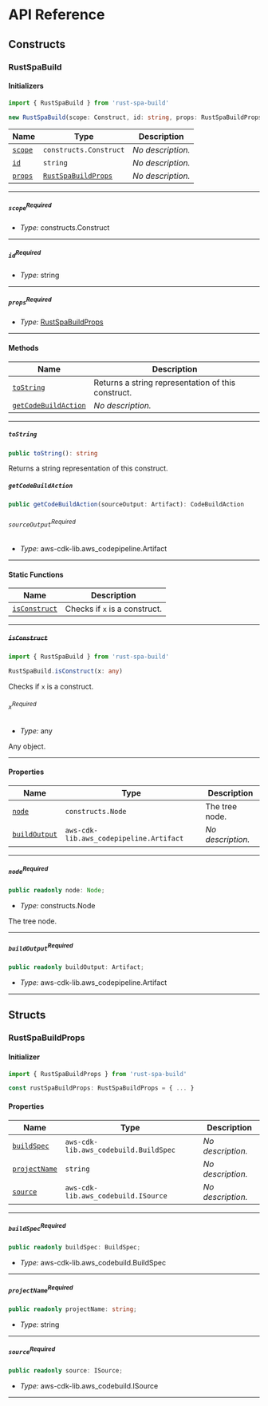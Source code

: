 # API Reference <a name="API Reference" id="api-reference"></a>

## Constructs <a name="Constructs" id="Constructs"></a>

### RustSpaBuild <a name="RustSpaBuild" id="rust-spa-build.RustSpaBuild"></a>

#### Initializers <a name="Initializers" id="rust-spa-build.RustSpaBuild.Initializer"></a>

```typescript
import { RustSpaBuild } from 'rust-spa-build'

new RustSpaBuild(scope: Construct, id: string, props: RustSpaBuildProps)
```

| **Name** | **Type** | **Description** |
| --- | --- | --- |
| <code><a href="#rust-spa-build.RustSpaBuild.Initializer.parameter.scope">scope</a></code> | <code>constructs.Construct</code> | *No description.* |
| <code><a href="#rust-spa-build.RustSpaBuild.Initializer.parameter.id">id</a></code> | <code>string</code> | *No description.* |
| <code><a href="#rust-spa-build.RustSpaBuild.Initializer.parameter.props">props</a></code> | <code><a href="#rust-spa-build.RustSpaBuildProps">RustSpaBuildProps</a></code> | *No description.* |

---

##### `scope`<sup>Required</sup> <a name="scope" id="rust-spa-build.RustSpaBuild.Initializer.parameter.scope"></a>

- *Type:* constructs.Construct

---

##### `id`<sup>Required</sup> <a name="id" id="rust-spa-build.RustSpaBuild.Initializer.parameter.id"></a>

- *Type:* string

---

##### `props`<sup>Required</sup> <a name="props" id="rust-spa-build.RustSpaBuild.Initializer.parameter.props"></a>

- *Type:* <a href="#rust-spa-build.RustSpaBuildProps">RustSpaBuildProps</a>

---

#### Methods <a name="Methods" id="Methods"></a>

| **Name** | **Description** |
| --- | --- |
| <code><a href="#rust-spa-build.RustSpaBuild.toString">toString</a></code> | Returns a string representation of this construct. |
| <code><a href="#rust-spa-build.RustSpaBuild.getCodeBuildAction">getCodeBuildAction</a></code> | *No description.* |

---

##### `toString` <a name="toString" id="rust-spa-build.RustSpaBuild.toString"></a>

```typescript
public toString(): string
```

Returns a string representation of this construct.

##### `getCodeBuildAction` <a name="getCodeBuildAction" id="rust-spa-build.RustSpaBuild.getCodeBuildAction"></a>

```typescript
public getCodeBuildAction(sourceOutput: Artifact): CodeBuildAction
```

###### `sourceOutput`<sup>Required</sup> <a name="sourceOutput" id="rust-spa-build.RustSpaBuild.getCodeBuildAction.parameter.sourceOutput"></a>

- *Type:* aws-cdk-lib.aws_codepipeline.Artifact

---

#### Static Functions <a name="Static Functions" id="Static Functions"></a>

| **Name** | **Description** |
| --- | --- |
| <code><a href="#rust-spa-build.RustSpaBuild.isConstruct">isConstruct</a></code> | Checks if `x` is a construct. |

---

##### ~~`isConstruct`~~ <a name="isConstruct" id="rust-spa-build.RustSpaBuild.isConstruct"></a>

```typescript
import { RustSpaBuild } from 'rust-spa-build'

RustSpaBuild.isConstruct(x: any)
```

Checks if `x` is a construct.

###### `x`<sup>Required</sup> <a name="x" id="rust-spa-build.RustSpaBuild.isConstruct.parameter.x"></a>

- *Type:* any

Any object.

---

#### Properties <a name="Properties" id="Properties"></a>

| **Name** | **Type** | **Description** |
| --- | --- | --- |
| <code><a href="#rust-spa-build.RustSpaBuild.property.node">node</a></code> | <code>constructs.Node</code> | The tree node. |
| <code><a href="#rust-spa-build.RustSpaBuild.property.buildOutput">buildOutput</a></code> | <code>aws-cdk-lib.aws_codepipeline.Artifact</code> | *No description.* |

---

##### `node`<sup>Required</sup> <a name="node" id="rust-spa-build.RustSpaBuild.property.node"></a>

```typescript
public readonly node: Node;
```

- *Type:* constructs.Node

The tree node.

---

##### `buildOutput`<sup>Required</sup> <a name="buildOutput" id="rust-spa-build.RustSpaBuild.property.buildOutput"></a>

```typescript
public readonly buildOutput: Artifact;
```

- *Type:* aws-cdk-lib.aws_codepipeline.Artifact

---


## Structs <a name="Structs" id="Structs"></a>

### RustSpaBuildProps <a name="RustSpaBuildProps" id="rust-spa-build.RustSpaBuildProps"></a>

#### Initializer <a name="Initializer" id="rust-spa-build.RustSpaBuildProps.Initializer"></a>

```typescript
import { RustSpaBuildProps } from 'rust-spa-build'

const rustSpaBuildProps: RustSpaBuildProps = { ... }
```

#### Properties <a name="Properties" id="Properties"></a>

| **Name** | **Type** | **Description** |
| --- | --- | --- |
| <code><a href="#rust-spa-build.RustSpaBuildProps.property.buildSpec">buildSpec</a></code> | <code>aws-cdk-lib.aws_codebuild.BuildSpec</code> | *No description.* |
| <code><a href="#rust-spa-build.RustSpaBuildProps.property.projectName">projectName</a></code> | <code>string</code> | *No description.* |
| <code><a href="#rust-spa-build.RustSpaBuildProps.property.source">source</a></code> | <code>aws-cdk-lib.aws_codebuild.ISource</code> | *No description.* |

---

##### `buildSpec`<sup>Required</sup> <a name="buildSpec" id="rust-spa-build.RustSpaBuildProps.property.buildSpec"></a>

```typescript
public readonly buildSpec: BuildSpec;
```

- *Type:* aws-cdk-lib.aws_codebuild.BuildSpec

---

##### `projectName`<sup>Required</sup> <a name="projectName" id="rust-spa-build.RustSpaBuildProps.property.projectName"></a>

```typescript
public readonly projectName: string;
```

- *Type:* string

---

##### `source`<sup>Required</sup> <a name="source" id="rust-spa-build.RustSpaBuildProps.property.source"></a>

```typescript
public readonly source: ISource;
```

- *Type:* aws-cdk-lib.aws_codebuild.ISource

---



